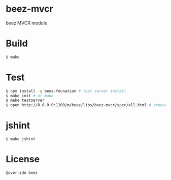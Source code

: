 beez-mvcr
=========

beez MVCR module

# Build

```sh
$ make
```

# Test

```sh
$ npm install -g beez-founation # test server install
$ make init # or make
$ make testserver
$ open http://0.0.0.0:1109/m/beez/libs/beez-mvcr/spec/all.html # browser access
```

# jshint

```
$ make jshint
```

# License

```
@override beez
```
